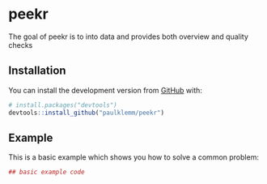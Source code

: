 # peekr

The goal of peekr is to into data and provides both overview and quality checks

## Installation

You can install the development version from [GitHub](https://github.com/) with:

```r
# install.packages("devtools")
devtools::install_github("paulklemm/peekr")
```

## Example

This is a basic example which shows you how to solve a common problem:

```r
## basic example code
```
